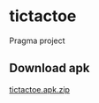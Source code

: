 # tictactoe

Pragma project

## Download apk


[tictactoe.apk.zip](https://github.com/RodrigoPorras/tictactoe/files/11707195/tictactoe.apk.zip)
